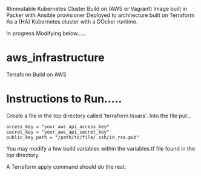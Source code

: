 #Immutable Kubernetes Cluster Build on (AWS or Vagrant)
Image built in Packer with Ansible provisioner
Deployed to architecture built on Terraform
As a (HA) Kubernetes cluster with a DOcker runtime.

In progress
Modifying below......


# aws_infrastructure
Terraform Build on AWS

# Instructions to Run.....
Create a file in the top directory called 'terraform.tsvars'.
Into the file put...

	access_key = "your_aws_api_access_key"
	secret_key = "your_aws_api_secret_key"
	public_key_path = "/path/to/file/.ssh/id_rsa.pub"

You may modify a few build variables within the variables.tf file 
found in the top directory.

A Terraform apply command should do the rest.

